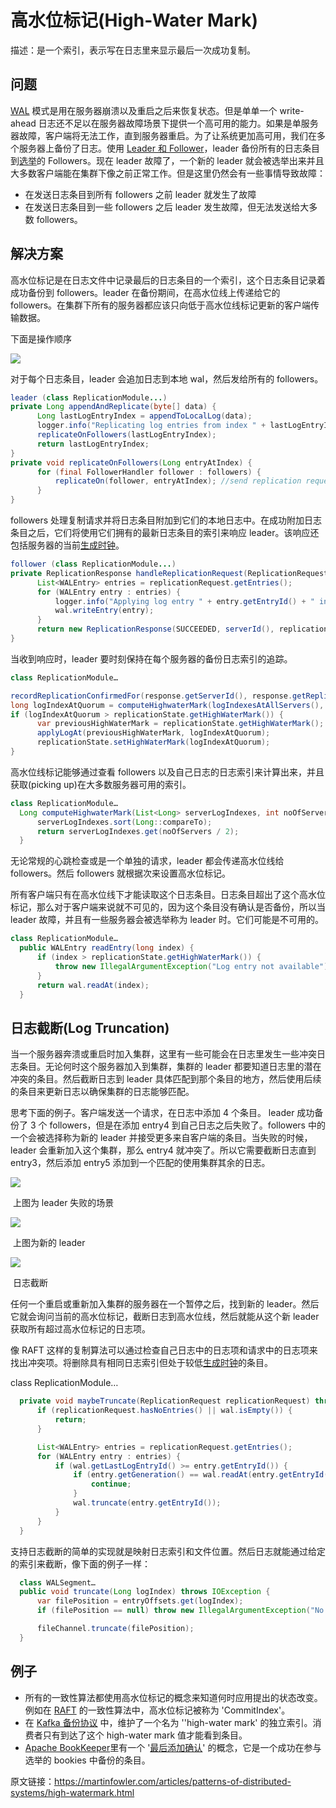 # 高水位标记(High-Water Mark)

描述：是一个索引，表示写在日志里来显示最后一次成功复制。

## 问题

[WAL](https://martinfowler.com/articles/patterns-of-distributed-systems/wal.html) 模式是用在服务器崩溃以及重启之后来恢复状态。但是单单一个 write-ahead 日志还不足以在服务器故障场景下提供一个高可用的能力。如果是单服务器故障，客户端将无法工作，直到服务器重启。为了让系统更加高可用，我们在多个服务器上备份了日志。使用 [Leader 和 Follower](https://martinfowler.com/articles/patterns-of-distributed-systems/leader-follower.html)，leader 备份所有的日志条目到[选举](https://martinfowler.com/articles/patterns-of-distributed-systems/quorum.html)的 Followers。现在 leader 故障了，一个新的 leader 就会被选举出来并且大多数客户端能在集群下像之前正常工作。但是这里仍然会有一些事情导致故障：

- 在发送日志条目到所有 followers 之前 leader 就发生了故障
- 在发送日志条目到一些 followers 之后 leader 发生故障，但无法发送给大多数 followers。

## 解决方案

高水位标记是在日志文件中记录最后的日志条目的一个索引，这个日志条目记录着成功备份到 followers。leader 在备份期间，在高水位线上传递给它的 followers。在集群下所有的服务器都应该只向低于高水位线标记更新的客户端传输数据。

下面是操作顺序

![](../asserts/highwatermark-sequence.png)

对于每个日志条目，leader 会追加日志到本地 wal，然后发给所有的 followers。

```java
leader (class ReplicationModule...)
private Long appendAndReplicate(byte[] data) {
      Long lastLogEntryIndex = appendToLocalLog(data);
      logger.info("Replicating log entries from index " + lastLogEntryIndex);
      replicateOnFollowers(lastLogEntryIndex);
      return lastLogEntryIndex;
}
private void replicateOnFollowers(Long entryAtIndex) {
      for (final FollowerHandler follower : followers) {
          replicateOn(follower, entryAtIndex); //send replication requests to followers
      }
}
```

followers 处理复制请求并将日志条目附加到它们的本地日志中。在成功附加日志条目之后，它们将使用它们拥有的最新日志条目的索引来响应 leader。该响应还包括服务器的当前[生成时钟](https://martinfowler.com/articles/patterns-of-distributed-systems/generation.html)。

```java
follower (class ReplicationModule...) 
private ReplicationResponse handleReplicationRequest(ReplicationRequest replicationRequest) {
      List<WALEntry> entries = replicationRequest.getEntries();
      for (WALEntry entry : entries) {
          logger.info("Applying log entry " + entry.getEntryId() + " in " + serverId());
          wal.writeEntry(entry);
      }
      return new ReplicationResponse(SUCCEEDED, serverId(), replicationState.getGeneration(), wal.getLastLogEntryId());
}
```

当收到响应时，leader 要时刻保持在每个服务器的备份日志索引的追踪。

```java
class ReplicationModule…

recordReplicationConfirmedFor(response.getServerId(), response.getReplicatedLogIndex());
long logIndexAtQuorum = computeHighwaterMark(logIndexesAtAllServers(), config.numberOfServers());
if (logIndexAtQuorum > replicationState.getHighWaterMark()) {
      var previousHighWaterMark = replicationState.getHighWaterMark();
      applyLogAt(previousHighWaterMark, logIndexAtQuorum);
      replicationState.setHighWaterMark(logIndexAtQuorum);
}
```

高水位线标记能够通过查看 followers 以及自己日志的日志索引来计算出来，并且获取(picking up)在大多数服务器可用的索引。

```java
class ReplicationModule…
  Long computeHighwaterMark(List<Long> serverLogIndexes, int noOfServers) {
      serverLogIndexes.sort(Long::compareTo);
      return serverLogIndexes.get(noOfServers / 2);
  }
```

无论常规的心跳检查或是一个单独的请求，leader 都会传递高水位线给 followers。然后 followers 就根据次来设置高水位标记。

所有客户端只有在高水位线下才能读取这个日志条目。日志条目超出了这个高水位标记，那么对于客户端来说就不可见的，因为这个条目没有确认是否备份，所以当 leader 故障，并且有一些服务器会被选举称为 leader 时。它们可能是不可用的。

```java
class ReplicationModule…
  public WALEntry readEntry(long index) {
      if (index > replicationState.getHighWaterMark()) {
          throw new IllegalArgumentException("Log entry not available");
      }
      return wal.readAt(index);
  }
```

## 日志截断(Log Truncation)

当一个服务器奔溃或重启时加入集群，这里有一些可能会在日志里发生一些冲突日志条目。无论何时这个服务器加入到集群，集群的 leader 都要知道日志里的潜在冲突的条目。然后截断日志到 leader 具体匹配到那个条目的地方，然后使用后续的条目来更新日志以确保集群的日志能够匹配。

思考下面的例子。客户端发送一个请求，在日志中添加 4 个条目。 leader 成功备份了 3 个 followers，但是在添加 entry4 到自己日志之后失败了。followers 中的一个会被选择称为新的 leader 并接受更多来自客户端的条目。当失败的时候，leader 会重新加入这个集群，那么 entry4 就冲突了。所以它需要截断日志直到 entry3，然后添加 entry5 添加到一个匹配的使用集群其余的日志。

![](../asserts/leaderfailure.png)

​																											上图为 leader 失败的场景

![](../asserts/newleader.png)

​																									上图为新的 leader

![](../asserts/truncation.png)

​																									日志截断

任何一个重启或重新加入集群的服务器在一个暂停之后，找到新的 leader。然后它就会询问当前的高水位标记，截断日志到高水位线，然后就能从这个新 leader 获取所有超过高水位标记的日志项。

像 RAFT 这样的复制算法可以通过检查自己日志中的日志项和请求中的日志项来找出冲突项。将删除具有相同日志索引但处于较低[生成时钟](https://martinfowler.com/articles/patterns-of-distributed-systems/generation.html)的条目。

class ReplicationModule…

```java
  private void maybeTruncate(ReplicationRequest replicationRequest) throws IOException {
      if (replicationRequest.hasNoEntries() || wal.isEmpty()) {
          return;
      }

      List<WALEntry> entries = replicationRequest.getEntries();
      for (WALEntry entry : entries) {
          if (wal.getLastLogEntryId() >= entry.getEntryId()) {
              if (entry.getGeneration() == wal.readAt(entry.getEntryId()).getGeneration()) {
                  continue;
              }
              wal.truncate(entry.getEntryId());
          }
      }
  }
```

支持日志截断的简单的实现就是映射日志索引和文件位置。然后日志就能通过给定的索引来截断，像下面的例子一样：

```java
  class WALSegment…
  public void truncate(Long logIndex) throws IOException {
      var filePosition = entryOffsets.get(logIndex);
      if (filePosition == null) throw new IllegalArgumentException("No file position available for logIndex=" + logIndex);

      fileChannel.truncate(filePosition);
  }
```

## 例子

- 所有的一致性算法都使用高水位标记的概念来知道何时应用提出的状态改变。例如在 [RAFT](https://raft.github.io/) 的一致性算法中，高水位标记被称为 'CommitIndex'。
- 在 [Kafka 备份协议](https://www.confluent.io/blog/hands-free-kafka-replication-a-lesson-in-operational-simplicity/) 中，维护了一个名为 ''high-water mark' 的独立索引。消费者只有到达了这个 high-water mark 值才能看到条目。
- [Apache BookKeeper](https://bookkeeper.apache.org/)里有一个 '[最后添加确认](https://bookkeeper.apache.org/archives/docs/r4.4.0/bookkeeperProtocol.html)' 的概念，它是一个成功在参与选举的 bookies 中备份的条目。

原文链接：https://martinfowler.com/articles/patterns-of-distributed-systems/high-watermark.html



